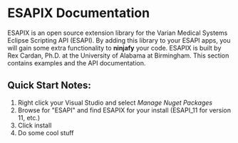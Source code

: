 # ESAPIX Documentation
ESAPIX is an open source extension library for the Varian Medical Systems Eclipse Scripting API (ESAPI). By adding this library to your ESAPI apps, you will gain some extra functionality to **ninjafy** your code.
ESAPIX is built by Rex Cardan, Ph.D. at the University of Alabama at Birmingham. This section contains examples and the API documentation. 

## Quick Start Notes:
1. Right click your Visual Studio and select *Manage Nuget Packages*
2. Browse for "ESAPI" and find ESAPIX for your install (ESAPI_11 for version 11, etc.)
3. Click install
4. Do some cool stuff

